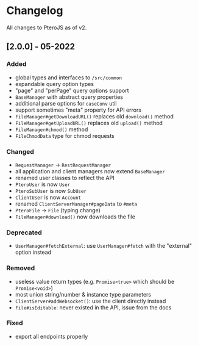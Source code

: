 # Changelog
All changes to PteroJS as of v2.

## [2.0.0] - 05-2022
### Added
- global types and interfaces to `/src/common`
- expandable query option types
- "page" and "perPage" query options support
- `BaseManager` with abstract query properties
- additional parse options for `caseConv` util
- support sometimes "meta" property for API errors
- `FileManager#getDownloadURL()` replaces old `download()` method
- `FileManager#getUploadURL()` replaces old `upload()` method
- `FileManager#chmod()` method
- `FileChmodData` type for chmod requests

### Changed
- `RequestManager` -> `RestRequestManager`
- all application and client managers now extend `BaseManager`
- renamed user classes to reflect the API
- `PteroUser` is now `User`
- `PteroSubUser` is now `SubUser`
- `ClientUser` is now `Account`
- renamed `ClientServerManager#pageData` to `#meta`
- `PteroFile` -> `File` (typing change)
- `FileManager#download()` now downloads the file

### Deprecated
- `UserManager#fetchExternal`: use `UserManager#fetch` with the "external" option instead

### Removed
- useless value return types (e.g. `Promise<true>` which should be `Promise<void>`)
- most union string/number & instance type parameters
- `ClientServer#addWebsocket()`: use the client directly instead
- `File#isEditable`: never existed in the API, issue from the docs

### Fixed
- export all endpoints properly
